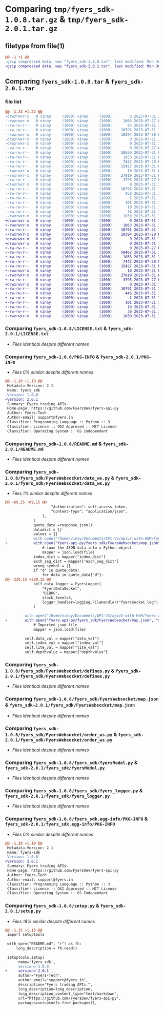 # Comparing `tmp/fyers_sdk-1.0.8.tar.gz` & `tmp/fyers_sdk-2.0.1.tar.gz`

## filetype from file(1)

```diff
@@ -1 +1 @@
-gzip compressed data, was "fyers_sdk-1.0.8.tar", last modified: Mon Jul 31 10:15:08 2023, max compression
+gzip compressed data, was "fyers_sdk-2.0.1.tar", last modified: Mon Jul 31 10:26:36 2023, max compression
```

## Comparing `fyers_sdk-1.0.8.tar` & `fyers_sdk-2.0.1.tar`

### file list

```diff
@@ -1,23 +1,22 @@
-drwxrwxr-x   0 vinay     (1000) vinay     (1000)        0 2023-07-31 10:15:08.416310 fyers_sdk-1.0.8/
--rwxrwxr-x   0 vinay     (1000) vinay     (1000)     1063 2023-07-27 04:16:48.000000 fyers_sdk-1.0.8/LICENSE.txt
--rw-rw-r--   0 vinay     (1000) vinay     (1000)       54 2023-07-31 10:14:46.000000 fyers_sdk-1.0.8/MANIFEST.in
--rw-rw-r--   0 vinay     (1000) vinay     (1000)    10791 2023-07-31 10:15:08.416310 fyers_sdk-1.0.8/PKG-INFO
--rwxrwxr-x   0 vinay     (1000) vinay     (1000)    10394 2023-07-28 07:31:02.000000 fyers_sdk-1.0.8/README.md
-drwxrwxr-x   0 vinay     (1000) vinay     (1000)        0 2023-07-31 10:15:08.392311 fyers_sdk-1.0.8/fyers_sdk/
-drwxrwxr-x   0 vinay     (1000) vinay     (1000)        0 2023-07-31 10:15:08.416310 fyers_sdk-1.0.8/fyers_sdk/FyersWebsocket/
--rw-rw-r--   0 vinay     (1000) vinay     (1000)        0 2023-07-27 04:29:21.000000 fyers_sdk-1.0.8/fyers_sdk/FyersWebsocket/__init__.py
--rw-rw-r--   0 vinay     (1000) vinay     (1000)    58550 2023-07-31 07:03:59.000000 fyers_sdk-1.0.8/fyers_sdk/FyersWebsocket/data_ws.py
--rw-rw-r--   0 vinay     (1000) vinay     (1000)     1053 2023-07-31 05:28:04.000000 fyers_sdk-1.0.8/fyers_sdk/FyersWebsocket/defines.py
--rw-rw-r--   0 vinay     (1000) vinay     (1000)     7442 2023-07-28 07:06:27.000000 fyers_sdk-1.0.8/fyers_sdk/FyersWebsocket/map.json
--rw-rw-r--   0 vinay     (1000) vinay     (1000)    15427 2023-07-31 06:13:16.000000 fyers_sdk-1.0.8/fyers_sdk/FyersWebsocket/order_ws.py
--rwxrwxr-x   0 vinay     (1000) vinay     (1000)       18 2023-07-31 06:13:23.000000 fyers_sdk-1.0.8/fyers_sdk/__init__.py
--rwxrwxr-x   0 vinay     (1000) vinay     (1000)    27819 2023-07-31 09:12:31.000000 fyers_sdk-1.0.8/fyers_sdk/fyersModel.py
--rw-rw-r--   0 vinay     (1000) vinay     (1000)     3795 2023-07-27 04:39:16.000000 fyers_sdk-1.0.8/fyers_sdk/fyers_logger.py
-drwxrwxr-x   0 vinay     (1000) vinay     (1000)        0 2023-07-31 10:15:08.412310 fyers_sdk-1.0.8/fyers_sdk.egg-info/
--rw-rw-r--   0 vinay     (1000) vinay     (1000)    10791 2023-07-31 10:15:08.000000 fyers_sdk-1.0.8/fyers_sdk.egg-info/PKG-INFO
--rw-rw-r--   0 vinay     (1000) vinay     (1000)      458 2023-07-31 10:15:08.000000 fyers_sdk-1.0.8/fyers_sdk.egg-info/SOURCES.txt
--rw-rw-r--   0 vinay     (1000) vinay     (1000)        1 2023-07-31 10:15:08.000000 fyers_sdk-1.0.8/fyers_sdk.egg-info/dependency_links.txt
--rw-rw-r--   0 vinay     (1000) vinay     (1000)      101 2023-07-31 10:15:08.000000 fyers_sdk-1.0.8/fyers_sdk.egg-info/requires.txt
--rw-rw-r--   0 vinay     (1000) vinay     (1000)       10 2023-07-31 10:15:08.000000 fyers_sdk-1.0.8/fyers_sdk.egg-info/top_level.txt
--rw-rw-r--   0 vinay     (1000) vinay     (1000)       38 2023-07-31 10:15:08.416310 fyers_sdk-1.0.8/setup.cfg
--rwxrwxr-x   0 vinay     (1000) vinay     (1000)     1030 2023-07-31 10:14:54.000000 fyers_sdk-1.0.8/setup.py
+drwxrwxr-x   0 vinay     (1000) vinay     (1000)        0 2023-07-31 10:26:36.832205 fyers_sdk-2.0.1/
+-rwxrwxr-x   0 vinay     (1000) vinay     (1000)     1063 2023-07-31 10:25:54.000000 fyers_sdk-2.0.1/LICENSE.txt
+-rw-rw-r--   0 vinay     (1000) vinay     (1000)    10791 2023-07-31 10:26:36.832205 fyers_sdk-2.0.1/PKG-INFO
+-rwxrwxr-x   0 vinay     (1000) vinay     (1000)    10394 2023-07-28 07:31:02.000000 fyers_sdk-2.0.1/README.md
+drwxrwxr-x   0 vinay     (1000) vinay     (1000)        0 2023-07-31 10:26:36.808205 fyers_sdk-2.0.1/fyers_sdk/
+drwxrwxr-x   0 vinay     (1000) vinay     (1000)        0 2023-07-31 10:26:36.832205 fyers_sdk-2.0.1/fyers_sdk/FyersWebsocket/
+-rw-rw-r--   0 vinay     (1000) vinay     (1000)        0 2023-07-27 04:29:21.000000 fyers_sdk-2.0.1/fyers_sdk/FyersWebsocket/__init__.py
+-rw-rw-r--   0 vinay     (1000) vinay     (1000)    58462 2023-07-31 10:26:34.000000 fyers_sdk-2.0.1/fyers_sdk/FyersWebsocket/data_ws.py
+-rw-rw-r--   0 vinay     (1000) vinay     (1000)     1053 2023-07-31 10:17:48.000000 fyers_sdk-2.0.1/fyers_sdk/FyersWebsocket/defines.py
+-rw-rw-r--   0 vinay     (1000) vinay     (1000)     7442 2023-07-28 07:06:27.000000 fyers_sdk-2.0.1/fyers_sdk/FyersWebsocket/map.json
+-rw-rw-r--   0 vinay     (1000) vinay     (1000)    15427 2023-07-31 06:13:16.000000 fyers_sdk-2.0.1/fyers_sdk/FyersWebsocket/order_ws.py
+-rwxrwxr-x   0 vinay     (1000) vinay     (1000)       18 2023-07-31 06:13:23.000000 fyers_sdk-2.0.1/fyers_sdk/__init__.py
+-rwxrwxr-x   0 vinay     (1000) vinay     (1000)    27819 2023-07-31 09:12:31.000000 fyers_sdk-2.0.1/fyers_sdk/fyersModel.py
+-rw-rw-r--   0 vinay     (1000) vinay     (1000)     3795 2023-07-27 04:39:16.000000 fyers_sdk-2.0.1/fyers_sdk/fyers_logger.py
+drwxrwxr-x   0 vinay     (1000) vinay     (1000)        0 2023-07-31 10:26:36.828205 fyers_sdk-2.0.1/fyers_sdk.egg-info/
+-rw-rw-r--   0 vinay     (1000) vinay     (1000)    10791 2023-07-31 10:26:36.000000 fyers_sdk-2.0.1/fyers_sdk.egg-info/PKG-INFO
+-rw-rw-r--   0 vinay     (1000) vinay     (1000)      446 2023-07-31 10:26:36.000000 fyers_sdk-2.0.1/fyers_sdk.egg-info/SOURCES.txt
+-rw-rw-r--   0 vinay     (1000) vinay     (1000)        1 2023-07-31 10:26:36.000000 fyers_sdk-2.0.1/fyers_sdk.egg-info/dependency_links.txt
+-rw-rw-r--   0 vinay     (1000) vinay     (1000)      101 2023-07-31 10:26:36.000000 fyers_sdk-2.0.1/fyers_sdk.egg-info/requires.txt
+-rw-rw-r--   0 vinay     (1000) vinay     (1000)       10 2023-07-31 10:26:36.000000 fyers_sdk-2.0.1/fyers_sdk.egg-info/top_level.txt
+-rw-rw-r--   0 vinay     (1000) vinay     (1000)       38 2023-07-31 10:26:36.832205 fyers_sdk-2.0.1/setup.cfg
+-rwxrwxr-x   0 vinay     (1000) vinay     (1000)     1030 2023-07-31 10:25:47.000000 fyers_sdk-2.0.1/setup.py
```

### Comparing `fyers_sdk-1.0.8/LICENSE.txt` & `fyers_sdk-2.0.1/LICENSE.txt`

 * *Files identical despite different names*

### Comparing `fyers_sdk-1.0.8/PKG-INFO` & `fyers_sdk-2.0.1/PKG-INFO`

 * *Files 0% similar despite different names*

```diff
@@ -1,10 +1,10 @@
 Metadata-Version: 2.1
 Name: fyers_sdk
-Version: 1.0.8
+Version: 2.0.1
 Summary: Fyers trading APIs.
 Home-page: https://github.com/FyersDev/fyers-api-py
 Author: Fyers-Tech
 Author-email: support@fyers.in
 Classifier: Programming Language :: Python :: 3
 Classifier: License :: OSI Approved :: MIT License
 Classifier: Operating System :: OS Independent
```

### Comparing `fyers_sdk-1.0.8/README.md` & `fyers_sdk-2.0.1/README.md`

 * *Files identical despite different names*

### Comparing `fyers_sdk-1.0.8/fyers_sdk/FyersWebsocket/data_ws.py` & `fyers_sdk-2.0.1/fyers_sdk/FyersWebsocket/data_ws.py`

 * *Files 1% similar despite different names*

```diff
@@ -69,15 +69,15 @@
                     "Authorization": self.access_token,
                     "Content-Type": "application/json",
                 },
             )
             quote_data =response.json()
             datadict = {}
             values = {}
-            with open("/home/vinay/Documents/API-V3/apiv2-with-HSM/fyers-api-py/fyers_sdk/FyersWebsocket/map.json", "r") as file:
+            with open("fyers-api-py/fyers_sdk/FyersWebsocket/map.json", "r") as file:
                 # Load the JSON data into a Python object
                 mapper = json.load(file)
             index_dict = mapper["index_dict"]
             exch_seg_dict = mapper["exch_seg_dict"]
             wrong_symbol = []
             if "d" in quote_data:
                 for data in quote_data["d"]:
@@ -220,15 +220,15 @@
             self.data_logger = FyersLogger(
                 "FyersDataSocket",
                 "DEBUG",
                 stack_level=3,
                 logger_handler=logging.FileHandler("fyersSocket.log"),
             )
 
-        with open("/home/vinay/Documents/API-V3/apiv2-with-HSM/fyers-api-py/fyers_sdk/FyersWebsocket/map.json", "r") as file:
+        with open("fyers-api-py/fyers_sdk/FyersWebsocket/map.json", "r") as file:
             # Imported json file
             mapper = json.load(file)
 
         self.data_val = mapper["data_val"]
         self.index_val = mapper["index_val"]
         self.lite_val = mapper["lite_val"]
         self.depthvalue = mapper["depthvalue"]
```

### Comparing `fyers_sdk-1.0.8/fyers_sdk/FyersWebsocket/defines.py` & `fyers_sdk-2.0.1/fyers_sdk/FyersWebsocket/defines.py`

 * *Files identical despite different names*

### Comparing `fyers_sdk-1.0.8/fyers_sdk/FyersWebsocket/map.json` & `fyers_sdk-2.0.1/fyers_sdk/FyersWebsocket/map.json`

 * *Files identical despite different names*

### Comparing `fyers_sdk-1.0.8/fyers_sdk/FyersWebsocket/order_ws.py` & `fyers_sdk-2.0.1/fyers_sdk/FyersWebsocket/order_ws.py`

 * *Files identical despite different names*

### Comparing `fyers_sdk-1.0.8/fyers_sdk/fyersModel.py` & `fyers_sdk-2.0.1/fyers_sdk/fyersModel.py`

 * *Files identical despite different names*

### Comparing `fyers_sdk-1.0.8/fyers_sdk/fyers_logger.py` & `fyers_sdk-2.0.1/fyers_sdk/fyers_logger.py`

 * *Files identical despite different names*

### Comparing `fyers_sdk-1.0.8/fyers_sdk.egg-info/PKG-INFO` & `fyers_sdk-2.0.1/fyers_sdk.egg-info/PKG-INFO`

 * *Files 0% similar despite different names*

```diff
@@ -1,10 +1,10 @@
 Metadata-Version: 2.1
 Name: fyers-sdk
-Version: 1.0.8
+Version: 2.0.1
 Summary: Fyers trading APIs.
 Home-page: https://github.com/FyersDev/fyers-api-py
 Author: Fyers-Tech
 Author-email: support@fyers.in
 Classifier: Programming Language :: Python :: 3
 Classifier: License :: OSI Approved :: MIT License
 Classifier: Operating System :: OS Independent
```

### Comparing `fyers_sdk-1.0.8/setup.py` & `fyers_sdk-2.0.1/setup.py`

 * *Files 18% similar despite different names*

```diff
@@ -1,15 +1,15 @@
 import setuptools
 
 with open("README.md", "r") as fh:
     long_description = fh.read()
 
 setuptools.setup(
      name='fyers_sdk',  
-     version='1.0.8',
+     version='2.0.1',
      author="Fyers-Tech",
      author_email="support@fyers.in",
      description="Fyers trading APIs.",
      long_description=long_description,
      long_description_content_type="text/markdown",
      url="https://github.com/FyersDev/fyers-api-py",
      packages=setuptools.find_packages(),
```

